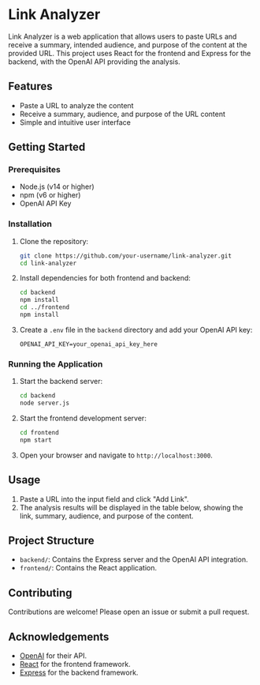 # Link Analyzer

Link Analyzer is a web application that allows users to paste URLs and receive a summary, intended audience, and purpose of the content at the provided URL. This project uses React for the frontend and Express for the backend, with the OpenAI API providing the analysis.

## Features

- Paste a URL to analyze the content
- Receive a summary, audience, and purpose of the URL content
- Simple and intuitive user interface

## Getting Started

### Prerequisites

- Node.js (v14 or higher)
- npm (v6 or higher)
- OpenAI API Key

### Installation

1. Clone the repository:

    ```sh
    git clone https://github.com/your-username/link-analyzer.git
    cd link-analyzer
    ```

2. Install dependencies for both frontend and backend:

    ```sh
    cd backend
    npm install
    cd ../frontend
    npm install
    ```

3. Create a `.env` file in the `backend` directory and add your OpenAI API key:

    ```env
    OPENAI_API_KEY=your_openai_api_key_here
    ```

### Running the Application

1. Start the backend server:

    ```sh
    cd backend
    node server.js
    ```

2. Start the frontend development server:

    ```sh
    cd frontend
    npm start
    ```

3. Open your browser and navigate to `http://localhost:3000`.

## Usage

1. Paste a URL into the input field and click "Add Link".
2. The analysis results will be displayed in the table below, showing the link, summary, audience, and purpose of the content.

## Project Structure

- `backend/`: Contains the Express server and the OpenAI API integration.
- `frontend/`: Contains the React application.

## Contributing

Contributions are welcome! Please open an issue or submit a pull request.

## Acknowledgements

- [OpenAI](https://openai.com/) for their API.
- [React](https://reactjs.org/) for the frontend framework.
- [Express](https://expressjs.com/) for the backend framework.
